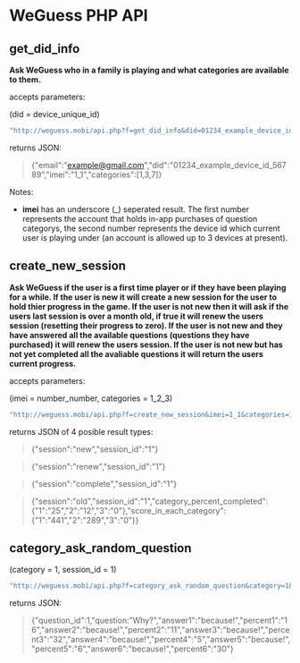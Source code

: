 WeGuess PHP API
===============


get_did_info
------------

**Ask WeGuess who in a family is playing and what categories are available to them.**


accepts parameters:


(did = device_unique_id)


```javascript
"http://weguess.mobi/api.php?f=get_did_info&did=01234_example_device_id_56789"
```

returns JSON:

> {"email":"example@gmail.com","did":"01234_example_device_id_56789","imei":"1_1","categories":[1,3,7]}

Notes: 

 - **imei** has an underscore (_) seperated result. The first number represents the account that holds in-app purchases of question categorys, the second number represents the device id which current user is playing under (an account is allowed up to 3 devices at present).






create_new_session
------------------

**Ask WeGuess if the user is a first time player or if they have been playing for a while. If the user is new it will create a new session for the user to hold thier progress in the game. If the user is not new then it will ask if the users last session is over a month old, if true it will renew the users session (resetting their progress to zero). If the user is not new and they have answered all the available questions (questions they have purchased) it will renew the users session. If the user is not new but has not yet completed all the avaliable questions it will return the users current progress.**


accepts parameters:


(imei = number_number, categories = 1_2_3)


```javascript
"http://weguess.mobi/api.php?f=create_new_session&imei=1_1&categories=1_2_3"
```

returns JSON of 4 posible result types:

> {"session":"new","session_id":"1"}

> {"session":"renew","session_id":"1"}

> {"session":"complete","session_id":"1"}

> {"session":"old","session_id":"1","category_percent_completed":{"1":"25","2":"12","3":"0"},"score_in_each_category":{"1":"441","2":"289","3":"0"}}





category_ask_random_question
----------------------------




(category = 1, session_id = 1)


```javascript
"http://weguess.mobi/api.php?f=category_ask_random_question&category=1&session_id=1"
```

returns JSON:

> {"question_id":1,"question:"Why?","answer1":"because!","percent1":"16","answer2":"because!","percent2":"11","answer3":"because!","percent3":"32","answer4":"because!","percent4":"5","answer5":"because!","percent5":"6","answer6":"because!","percent6":"30"}






